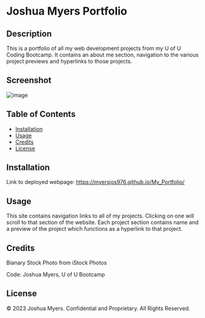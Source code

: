 # Joshua Myers Portfolio

## Description
This is a portfolio of all my web development projects from my U of U Coding Bootcamp. 
It contains an about me section, navigation to the various project previews and hyperlinks to those projects.

## Screenshot
![image](https://user-images.githubusercontent.com/122832005/231050217-ead0aa84-039f-4703-8e84-602e87103a4b.png)


## Table of Contents
- [Installation](#installation)
- [Usage](#usage)
- [Credits](#credits)
- [License](#license)

## Installation
Link to deployed webpage: https://myersjos976.github.io/My_Portfolio/


## Usage
This site contains navigation links to all of my projects. Clicking on one will scroll to that section of the website.
Each project section contains name and a preview of the project which functions as a hyperlink to that project.

## Credits
Bianary Stock Photo from iStock Photos

Code: Joshua Myers, U of U Bootcamp

## License
© 2023 Joshua Myers. Confidential and Proprietary. All Rights Reserved.
